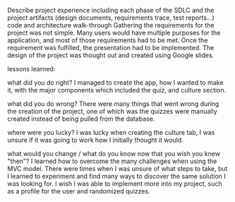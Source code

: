

Describe project experience including each phase of the SDLC and the project artifacts (design documents, requirements trace, test reports...)
code and architecture walk-through
Gathering the requirements for the project was not simple. Many users would have multiple purposes for the application, and most of those requirements had to be met.
Once the requirement was fulfilled, the presentation had to be implemented. The design of the project was thought out and created using Google slides. 

lessons learned:

what did you do right?
I managed to create the app, how I wanted to make it, with the major components which included the quiz, and culture section. 

what did you do wrong?
There were many things that went wrong during the creation of the project, one of which was the quizzes were manually created instead of being pulled from the database.

where were you lucky?
I was lucky when creating the culture tab, I was unsure if it was going to work how I initially thought it would.

what would you change / what do you know now that you wish you knew "then"?
I learned how to overcome the many challenges when using the MVC model. There were times when I was unsure of what steps to take, but I learned to experiment and find many ways to discover the same solution I was looking for. I wish I was able to implement more into my project, such as a profile for the user and randomized quizzes.
